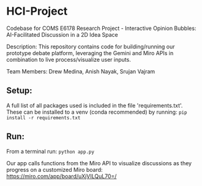 # HCI-Project

Codebase for COMS E6178 Research Project - Interactive Opinion Bubbles: AI-Facilitated Discussion in a 2D Idea Space

Description: This repository contains code for building/running our prototype debate platform, leveraging the Gemini and Miro APIs in combination to live process/visualize user inputs.

Team Members: Drew Medina, Anish Nayak, Srujan Vajram

## Setup:
A full list of all packages used is included in the file 'requirements.txt'. These can be installed to a venv (conda recommended) by running: 
`pip install -r requirements.txt`

## Run:
From a terminal run:
`python app.py`

Our app calls functions from the Miro API to visualize discussions as they progress on a customized Miro board:
https://miro.com/app/board/uXjVILQuL70=/
